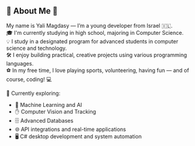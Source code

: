 ## 👋 About Me 👋

My name is Yali Magdasy — I’m a young developer from Israel 🇮🇱.  
🎓 I'm currently studying in high school, majoring in Computer Science.  
💡 I study in a designated program for advanced students in computer science and technology.  
🛠️ I enjoy building practical, creative projects using various programming languages.  
⚽ In my free time, I love playing sports, volunteering, having fun — and of course, coding! 💻

🔭 Currently exploring:
- 🤖 Machine Learning and AI
- ✋ Computer Vision and Tracking
- 🗄️ Advanced Databases 
- 🌐 API integrations and real-time applications
- 🖥️ C# desktop development and system automation
